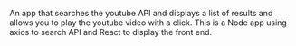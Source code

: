 An app that searches the youtube API and displays a list of results and allows you to play the youtube video with a click. This is a Node app using axios to search API and React to display the front end. 
